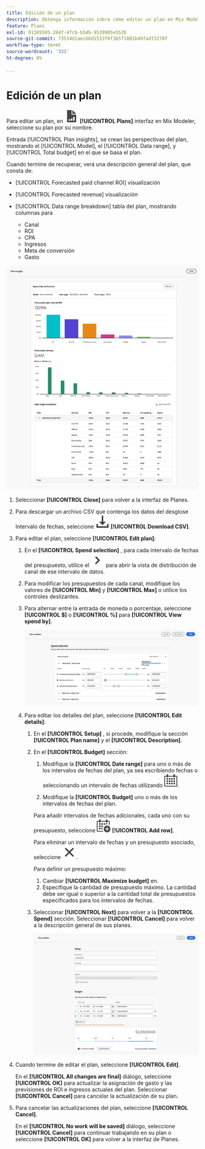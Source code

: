 ```yaml
---
title: Edición de un plan
description: Obtenga información sobre cómo editar un plan en Mix Modeler.
feature: Plans
exl-id: 91385595-284f-4fcb-b54b-9539905e552b
source-git-commit: 73534d1aecb6d1513f6f3b5f1801b497ad73278f
workflow-type: tm+mt
source-wordcount: '331'
ht-degree: 0%

---
```


# Edición de un plan

Para editar un plan, en ![PLan](../assets/icons/FileChart.svg) **[!UICONTROL Plans]** interfaz en Mix Modeler, seleccione su plan por su nombre.

Entrada [!UICONTROL Plan insights], se crean las perspectivas del plan, mostrando el [!UICONTROL Model], el [!UICONTROL Data range], y [!UICONTROL Total budget] en el que se basa el plan.

Cuando termine de recuperar, verá una descripción general del plan, que consta de:

- [!UICONTROL Forecasted paid channel ROI] visualización
- [!UICONTROL Forecasted revenue] visualización
- [!UICONTROL Data range breakdown] tabla del plan, mostrando columnas para

   - Canal
   - ROI
   - CPA
   - Ingresos
   - Meta de conversión
   - Gasto

![Visión General de un Plan](../assets/overview-plan.png)

1. Seleccionar **[!UICONTROL Close]** para volver a la interfaz de Planes.

1. Para descargar un archivo CSV que contenga los datos del desglose Intervalo de fechas, seleccione ![Descargar](../assets/icons/Download.svg) **[!UICONTROL Download CSV]**.

1. Para editar el plan, seleccione **[!UICONTROL Edit plan]**:

   1. En el **[!UICONTROL Spend selection]** , para cada intervalo de fechas del presupuesto, utilice el ![cheurón](../assets/icons/ChevronRight.svg) para abrir la vista de distribución de canal de ese intervalo de datos.

   1. Para modificar los presupuestos de cada canal, modifique los valores de **[!UICONTROL Min]** y **[!UICONTROL Max]** o utilice los controles deslizantes.

   1. Para alternar entre la entrada de moneda o porcentaje, seleccione **[!UICONTROL $]** o **[!UICONTROL %]** para **[!UICONTROL View spend by]**.

      ![Selección de gasto](../assets/spend-selection.png)

   1. Para editar los detalles del plan, seleccione **[!UICONTROL Edit details]**:

      1. En el **[!UICONTROL Setup]** , si procede, modifique la sección **[!UICONTROL Plan name]** y el **[!UICONTROL Description]**.

      1. En el **[!UICONTROL Budget]** sección:

         1. Modifique la **[!UICONTROL Date range]** para uno o más de los intervalos de fechas del plan, ya sea escribiendo fechas o seleccionando un intervalo de fechas utilizando ![Calendario](../assets/icons/Calendar.svg).

         1. Modifique la **[!UICONTROL Budget]** uno o más de los intervalos de fechas del plan.

         Para añadir intervalos de fechas adicionales, cada uno con su presupuesto, seleccione ![CalendarAdd](../assets/icons/CalendarAdd.svg) **[!UICONTROL Add row]**.

         Para eliminar un intervalo de fechas y un presupuesto asociado, seleccione ![Cerrar](../assets/icons/Close.svg).

         Para definir un presupuesto máximo:

         1. Cambiar **[!UICONTROL Maximize budget]** en.
         1. Especifique la cantidad de presupuesto máximo. La cantidad debe ser igual o superior a la cantidad total de presupuestos especificados para los intervalos de fechas.

      1. Seleccionar **[!UICONTROL Next]** para volver a la **[!UICONTROL Spend]** sección. Seleccionar **[!UICONTROL Cancel]** para volver a la descripción general de sus planes.

         ![Detalles del plan](../assets/plan-details.png)


1. Cuando termine de editar el plan, seleccione **[!UICONTROL Edit]**.

   En el **[!UICONTROL All changes are final]** diálogo, seleccione **[!UICONTROL OK]** para actualizar la asignación de gasto y las previsiones de ROI e ingresos actuales del plan. Seleccionar **[!UICONTROL Cancel]** para cancelar la actualización de su plan.

1. Para cancelar las actualizaciones del plan, seleccione **[!UICONTROL Cancel]**.

   En el **[!UICONTROL No work will be saved]** diálogo, seleccione **[!UICONTROL Cancel]** para continuar trabajando en su plan o seleccione **[!UICONTROL OK]** para volver a la interfaz de Planes.
